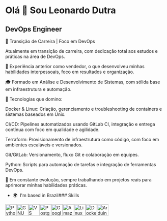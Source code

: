 Olá 👋 Sou Leonardo Dutra
===============================

DevOps Engineer
---------------

🎯 Transição de Carreira | Foco em DevOps

Atualmente em transição de carreira, com dedicação total aos estudos e práticas na área de DevOps.

💼 Experiência anterior como vendedor, o que desenvolveu minhas habilidades interpessoais, foco em resultados e organização.

🎓 Formado em Análise e Desenvolvimento de Sistemas, com sólida base em infraestrutura e automação.

🔧 Tecnologias que domino:

Docker & Linux: Criação, gerenciamento e troubleshooting de containers e sistemas baseados em Unix.

CI/CD: Pipelines automatizados usando GitLab CI, integração e entrega contínua com foco em qualidade e agilidade.

Terraform: Provisionamento de infraestrutura como código, com foco em ambientes escaláveis e versionados.

Git/GitLab: Versionamento, fluxo Git e colaboração em equipes.

Python: Scripts para automação de tarefas e integração de ferramentas DevOps.

🚀 Em constante evolução, sempre trabalhando em projetos reais para aprimorar minhas habilidades práticas.

*   🌍  I'm based in Brazil### Skills 
<p align="left">
<a href="https://www.python.org/" target="_blank" rel="noreferrer"><img src="https://raw.githubusercontent.com/danielcranney/readme-generator/main/public/icons/skills/python-colored.svg" width="36" height="36" alt="Python" title="Python"/></a><a href="https://www.gnu.org/software/bash/" target="_blank" rel="noreferrer"><img src="https://raw.githubusercontent.com/danielcranney/readme-generator/main/public/icons/skills/gnubash.svg" width="36" height="36" alt="GNU Bash" title="GNU Bash"/></a><a href="https://code.visualstudio.com/" target="_blank" rel="noreferrer"><img src="https://raw.githubusercontent.com/danielcranney/readme-generator/main/public/icons/skills/visualstudiocode-colored.svg" width="36" height="36" alt="VS Code" title="VS Code"/></a><a href="https://www.postgresql.org/" target="_blank" rel="noreferrer"><img src="https://raw.githubusercontent.com/danielcranney/readme-generator/main/public/icons/skills/postgresql-colored.svg" width="36" height="36" alt="PostgreSQL" title="PostgreSQL"/></a><a href="https://cloud.google.com/" target="_blank" rel="noreferrer"><img src="https://raw.githubusercontent.com/danielcranney/readme-generator/main/public/icons/skills/googlecloud-colored.svg" width="36" height="36" alt="Google Cloud" title="Google Cloud"/></a><a href="https://aws.amazon.com" target="_blank" rel="noreferrer"><img src="https://raw.githubusercontent.com/danielcranney/readme-generator/main/public/icons/skills/skills/aws-colored.svg" width="36" height="36" alt="Amazon Web Services" title="Amazon Web Services"/></a><a href="https://www.linux.org" target="_blank" rel="noreferrer"><img src="https://raw.githubusercontent.com/danielcranney/readme-generator/main/public/icons/skills/linux-colored.svg" width="36" height="36" alt="Linux" title="Linux"/></a><a href="https://www.docker.com/" target="_blank" rel="noreferrer"><img src="https://raw.githubusercontent.com/danielcranney/readme-generator/main/public/icons/skills/docker-colored.svg" width="36" height="36" alt="Docker" title="Docker"/></a><a href="https://store.arduino.cc/?gclid=Cj0KCQjw2eilBhCCARIsAG0Pf8uueBifykWcsSS4LPESeGQfxGVKJYnzV7bz471XfknQJy_1VINVWM8aAkLtEALw_wcB" target="_blank" rel="noreferrer"><img src="https://raw.githubusercontent.com/danielcranney/readme-generator/main/public/icons/skills/arduino-colored.svg" width="36" height="36" alt="Arduino" title="Arduino"/></a>
                    </p>
                    
              
